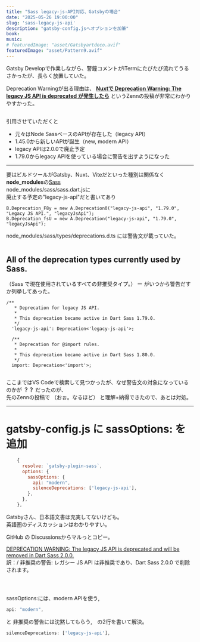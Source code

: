 ```yaml
---
title: "Sass legacy-js-API対応、Gatsbyの場合"
date: "2025-05-26 19:00:00"
slug: 'sass-legacy-js-api'
description: "gatsby-config.jsへオプションを加筆"
book:
music:
# featuredImage: "asset/Gatsbyartdeco.avif"
featuredImage: "asset/Pattern9.avif"
---
```


Gatsby Developで作業しながら、警鐘コメントがiTermにたびたび流れてうるさかったが、長らく放置していた。

Deprecation Warningが出る理由は、 <a href="https://zenn.dev/levtech/articles/1174c95ef81cbb" target="_blank" rel="noopener noreferrer">**Nuxtで Deprecation Warning: The legacy JS API is deprecated が発生したら**</a> というZennの投稿が非常にわかりやすかった。

<span style="display: block;margin-bottom: 2em;"></span>

引用させていただくと

- 元々はNode SassベースのAPIが存在した（legacy API）
- 1.45.0から新しいAPIが誕生（new, modern API）
- legacy APIは2.0.0で廃止予定
- 1.79.0からlegacy APIを使っている場合に警告を出すようになった

<hr>

要はビルドツールがGatsby、Nuxt、Viteだといった種別は関係なく**node_modules**の<a href="https://www.npmjs.com/package/sass" rel="noopener">Sass</a><br>
node_modules/sass/sass.dart.jsに<br>
廃止する予定の"legacy-js-api"だと書いてあり

```JS
B.Deprecation_F8y = new A.Deprecation0("legacy-js-api", "1.79.0", "Legacy JS API.", "legacyJsApi");
B.Deprecation_fsU = new A.Deprecation("legacy-js-api", "1.79.0", "legacyJsApi");
```

node_modules/sass/types/deprecations.d.ts には警告文が載っていた。

<span style="display: block;margin-bottom: 3em;"></span>


## All of the deprecation types currently used by Sass.
（Sass で現在使用されているすべての非推奨タイプ。） ー がいつから警告だすか列挙してあった。

```JS
/**
   * Deprecation for legacy JS API.
   *
   * This deprecation became active in Dart Sass 1.79.0.
   */
  'legacy-js-api': Deprecation<'legacy-js-api'>;

  /**
   * Deprecation for @import rules.
   *
   * This deprecation became active in Dart Sass 1.80.0.
   */
  import: Deprecation<'import'>;
```

<span style="display: block;margin-bottom: 2em;"></span>

ここまではVS Codeで検索して見つかったが、なぜ警告文の対象になっているのかが <b>？？</b> だったのが、<br>
先のZennの投稿で （おぉ。なるほど） と理解+納得できたので、あとは対処。

<hr>

<span style="display: block;margin-bottom: 2em;"></span>


# gatsby-config.js に sassOptions: を追加

```js:title=gatsby-config.js
    {
      resolve: `gatsby-plugin-sass`,
      options: {
        sassOptions: {
          api: "modern",
          silenceDeprecations: ['legacy-js-api'],
        },
      },
    },
```

Gatsbyさん、日本語文書は充実してないけども。<br>
英語圏のディスカッションはわかりやすい。

GitHub の Discussionsからマルっとコピー。

<a href="https://github.com/gatsbyjs/gatsby/discussions/39146" target="_blank" rel="noopener noreferrer">DEPRECATION WARNING: The legacy JS API is deprecated 
and will be removed in Dart Sass 2.0.0.</a><br>
訳：/ 非推奨の警告: レガシー JS API は非推奨であり、Dart Sass 2.0.0 で削除されます。




<span style="display: block;margin-bottom: 4em;"></span>

sassOptions:には、modern APIを使う,
```js
api: "modern",
```
と
非推奨の警告には沈黙してもらう,　の2行を書いて解決。

```js
silenceDeprecations: ['legacy-js-api'],
```


